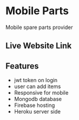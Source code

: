 # Mobile Parts

Mobile spare parts provider

## Live Website Link

[]()

## Features

- jwt token on login
- user can add items
- Responsive for mobile
- Mongodb database
- Firebase hosting
- Heroku server side
